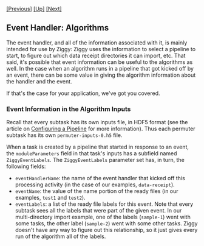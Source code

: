 <!-- -*-visual-line-*- -->

[[Previous]](event-handler-examples.md)
[[Up]](advanced-topics.md)
[[Next]](event-handler-labels.md)

## Event Handler: Algorithms

The event handler, and all of the information associated with it, is mainly intended for use by Ziggy: Ziggy uses the information to select a pipeline to start, to figure out which data receipt directories it can import, etc. That said, it's possible that event information can be useful to the algorithms as well. In the case when an algorithm runs in a pipeline that got kicked off by an event, there can be some value in giving the algorithm information about the handler and the event. 

If that's the case for your application, we've got you covered. 

### Event Information in the Algorithm Inputs

Recall that every subtask has its own inputs file, in HDF5 format (see the article on [Configuring a Pipeline](configuring-pipeline.md) for more information). Thus each permuter subtask has its own `permuter-inputs-0.h5` file. 

When a task is created by a pipeline that started in response to an event, the `moduleParameters` field in that task's inputs has a subfield named `ZiggyEventLabels`. The `ZiggyEventLabels` parameter set has, in turn, the following fields:

- `eventHandlerName`: the name of the event handler that kicked off this processing activity (in the case of our examples, `data-receipt`).
- `eventName`: the value of the name portion of the ready files (in our examples, `test1` and `test2`).
- `eventLabels`: a list of the ready file labels for this event. Note that every subtask sees all the labels that were part of the given event. In our multi-directory import example, one of the labels (`sample-1`) went with some tasks, the other label (`sample-2`) went with some other tasks. Ziggy doesn't have any way to figure out this relationship, so it just gives every run of the algorithm all of the labels. 
